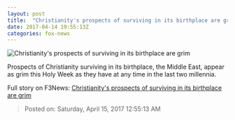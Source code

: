 ```yaml
---
layout: post
title:  "Christianity's prospects of surviving in its birthplace are grim"
date: 2017-04-14 19:55:13Z
categories: fox-news
---
```


![Christianity's prospects of surviving in its birthplace are grim](http://a57.foxnews.com/images.foxnews.com/content/fox-news/world/2017/04/14/christianitys-prospects-surviving-in-its-birthplace-are-grim/_jcr_content/par/featured_image/media-0.img.jpg/0/0/1492182032330.jpg?ve=1)

Prospects of Christianity surviving in its birthplace, the Middle East, appear as grim this Holy Week as they have at any time in the last two millennia.


Full story on F3News: [Christianity's prospects of surviving in its birthplace are grim](http://www.f3nws.com/n/nJeKaC)

> Posted on: Saturday, April 15, 2017 12:55:13 AM
